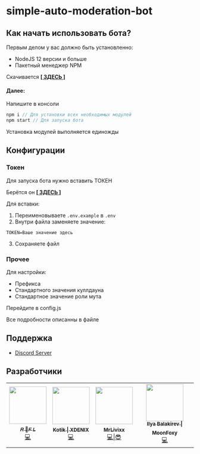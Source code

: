 # simple-auto-moderation-bot

## Как начать использовать бота?
Первым делом у вас должно быть установленно:
- NodeJS 12 версии и больше
- Пакетный менеджер NPM

Скачивается [**[ ЗДЕСЬ ]**](https://nodejs.org/ru/download/)

#### Далее:
Напишите в консоли
```js
npm i // Для установки всех необходимых модулей
npm start // Для запуска бота
```

Установка модулей выполняется единожды

## Конфигурации

### Токен
Для запуска бота нужно вставить ТОКЕН

Берётся он [**[ ЗДЕСЬ ]**](https://discord.com/developers/applications)

Для вставки:
1. Переименовываете `.env.example` в `.env`
2. Внутри файла заменяете значение:
```
TOKEN=Ваше значение здесь
```
3. Сохраняете файл

### Прочее
Для настройки:
 - Префикса
 - Стандартного значения куллдауна
 - Стандартное значение роли мута

Перейдите в config.js

Все подробности описанны в файле

## Поддержка
- [Discord Server](https://discord.gg/Eh9thsa)

## Разработчики
<table>
  <tr>
    <td align="center"><a href="https://github.com/GogaNotClown"><img src="https://avatars3.githubusercontent.com/u/59363567?s=460&u=2e91c2784e5e78cba968ce72223c3d9f38e99373&v=4" width="100px;" alt=""/><br /><sub><b>𝑅 🍬𝐹 𝐿</b></sub></a><a href="" title="Овнер"><br/>💻<a/></td>
    <td align="center"><a href="https://github.com/XDENIX"><img src="https://avatars1.githubusercontent.com/u/62649860?s=460&u=58c6e383558d674a865646e52bcae52c9146ccc8&v=4" width="100px;" alt=""/><br /><sub><b>Kotik &#124; XDENIX</b></sub></a><a href="" title="Овнер"><br/>💻<a/></td>
    <td align="center"><a href="https://github.com/MrLivixx"><img src="https://avatars0.githubusercontent.com/u/54632865?s=460&u=cf838c6df46ebb225f96f782e0008274d5bd7fa2&v=4" width="100px;" alt=""/><br /><sub><b>MrLivixx</b></sub></a><a href="" title="Овнер"><br/>💻|😎<a/></td>
    <td align="center"><a href="https://github.com/MoonFoxy"><img src="https://avatars0.githubusercontent.com/u/52132842?s=460&u=8e3d801af5fe284c81716aa027c2f7b6fff171cd&v=4" width="100px;" alt=""/><br /><sub><b>Ilya Balakirev &#124; MoonFoxy</b></sub></a><a href="" title="Убирал весь говнокод за людьми"><br/>💻<a/></td>     
  </tr>
</table>
